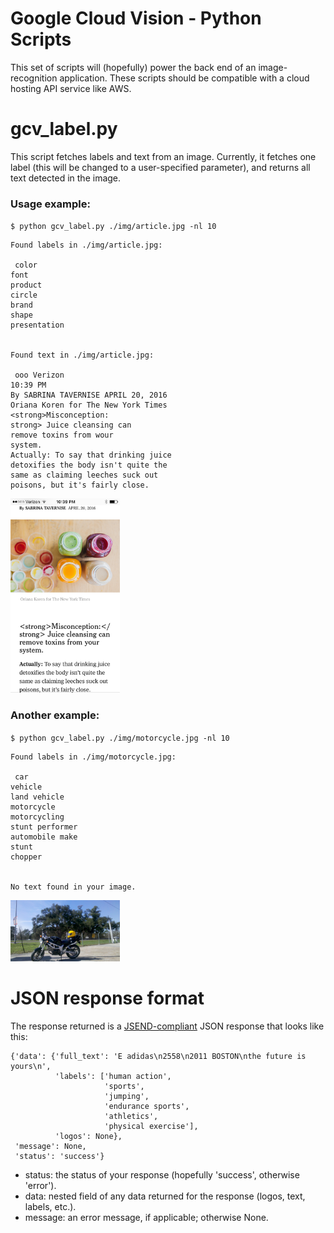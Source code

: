 # Google Cloud Vision  - Python Scripts

This set of scripts will (hopefully) power the back end of an image-recognition application. These scripts should be compatible with a cloud hosting API service like AWS.

# gcv_label.py

This script fetches labels and text from an image. Currently, it fetches one label (this will be changed to a user-specified parameter), and returns all text detected in the image.

### Usage example:

`$ python gcv_label.py ./img/article.jpg -nl 10`

```
Found labels in ./img/article.jpg:
 
 color
font
product
circle
brand
shape
presentation 
 

Found text in ./img/article.jpg:
 
 ooo Verizon
10:39 PM
By SABRINA TAVERNISE APRIL 20, 2016
Oriana Koren for The New York Times
<strong>Misconception:
strong> Juice cleansing can
remove toxins from wour
system.
Actually: To say that drinking juice
detoxifies the body isn't quite the
same as claiming leeches suck out
poisons, but it's fairly close.
 ```
 
<img src = "https://github.com/jpgard/mhacksixteen/blob/master/jpgard/img/article.jpg" width = "175">

### Another example:

`$ python gcv_label.py ./img/motorcycle.jpg -nl 10`

```
Found labels in ./img/motorcycle.jpg:
 
 car
vehicle
land vehicle
motorcycle
motorcycling
stunt performer
automobile make
stunt
chopper 


No text found in your image.
```

<img src = "https://github.com/jpgard/mhacksixteen/blob/master/jpgard/img/motorcycle.jpg" width = "175">


# JSON response format

The response returned is a [JSEND-compliant](https://labs.omniti.com/labs/jsend) JSON response that looks like this:

```
{'data': {'full_text': 'E adidas\n2558\n2011 BOSTON\nthe future is yours\n',
          'labels': ['human action',
                     'sports',
                     'jumping',
                     'endurance sports',
                     'athletics',
                     'physical exercise'],
          'logos': None},
 'message': None,
 'status': 'success'}
 ```
 * status: the status of your response (hopefully 'success', otherwise 'error').
 * data: nested field of any data returned for the response (logos, text, labels, etc.).
 * message: an error message, if applicable; otherwise None.
 

